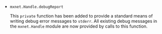 * ``mxnet.Handle.debugReport``

  This `private` function has been added to provide a standard means
  of writing debug error messages to ``stderr``.  All existing debug
  messages in the ``mxnet.Handle`` module are now provided by calls
  to this function.
